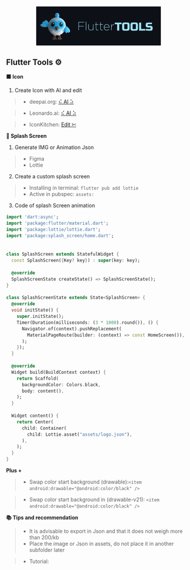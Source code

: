 <!-- logo IMG -->
<p align="center">
    <img width="340" src="@bastndev/img/dash.gif" alt="Vite logo">
  </a>
</p>

<!-- - --- --- --- Create Icon -- --- --- ---  -->
## Flutter Tools ⚙️
**🟩 Icon**
1. Create Icon with AI and edit
>- deepai.org: [⠮ AI ⠵](https://deepai.org/machine-learning-model/cute-creature-generator)

>- Leonardo.ai: [⠮ AI ⠵](https://app.leonardo.ai)

>- IconKitchen: [ Edit ✄](https://icon.kitchen/)

<!-- - --- --- --- Create Splash Screen -- --- --- ---  -->
**🎴 Splash Screen**
1. Generate IMG or Animation Json
  >- Figma
  >- Lottie

2. Create a custom splash screen

>- Installing in terminal: ``flutter pub add lottie``
>- Active in pubspec: ``assets:``

3. Code of splash Screen animation

```dart
import 'dart:async';
import 'package:flutter/material.dart';
import 'package:lottie/lottie.dart';
import 'package:splash_screen/home.dart';


class SplashScreen extends StatefulWidget {
  const SplashScreen({Key? key}) : super(key: key);

  @override
  SplashScreenState createState() => SplashScreenState();
}

class SplashScreenState extends State<SplashScreen> {
  @override
  void initState() {
    super.initState();
    Timer(Duration(milliseconds: (3 * 1000).round()), () {
      Navigator.of(context).pushReplacement(
        MaterialPageRoute(builder: (context) => const HomeScreen()),
      );
    });
  }

  @override
  Widget build(BuildContext context) {
    return Scaffold(
      backgroundColor: Colors.black,
      body: content(),
    );
  }

  Widget content() {
    return Center(
      child: Container(
        child: Lottie.asset("assets/logo.json"),
      ),
    );
  }
}
````
**Plus +**
>- Swap color start background (drawable):``<item android:drawable="@android:color/black" />``

>- Swap color start background in (drawable-v21): ``<item android:drawable="@android:color/black" />``

**📚 Tips and recommendation**

>- It is advisable to export in Json and that it does not weigh more than 200/kb
>- Place the image or Json in assets, do not place it in another subfolder later

>- Tutorial: